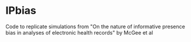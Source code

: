 # IPbias
Code to replicate simulations from "On the nature of informative presence bias in analyses of electronic health records" by McGee et al
